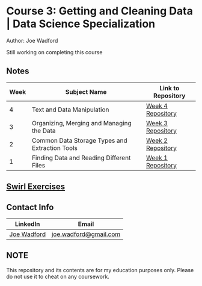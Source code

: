 #  Course 3: Getting and Cleaning Data | Data Science Specialization
Author: Joe Wadford <br />

Still working on completing this course  

## Notes
Week | Subject Name | Link to Repository
--- | --- | ---
4 |  Text and Data Manipulation | [Week 4 Repository](https://github.com/JoeWadford/Data-Science-Coursera/tree/master/3_Getting_and_Cleaning_Data/Week4_Getting_and_Cleaning_Data)
3 |  Organizing, Merging and Managing the Data |  [Week 3 Repository](https://github.com/JoeWadford/Data-Science-Coursera/tree/master/3_Getting_and_Cleaning_Data/Week3_Getting_and_Cleaning_Data)
2 |  Common Data Storage Types and Extraction Tools |  [Week 2 Repository](https://github.com/JoeWadford/Data-Science-Coursera/tree/master/3_Getting_and_Cleaning_Data/Week2_Getting_and_Cleaning_Data)
1 |  Finding Data and Reading Different Files |  [Week 1 Repository](https://github.com/JoeWadford/Data-Science-Coursera/tree/master/3_Getting_and_Cleaning_Data/Week1_Getting_and_Cleaning_Data) 
  

## [Swirl Exercises](https://github.com/JoeWadford/Data-Science-Coursera/tree/master/Swirl)


## Contact Info
LinkedIn | Email
 --- | ---
[Joe Wadford](https://www.linkedin.com/in/wjosephwadford/) |  <joe.wadford@gmail.com>

## NOTE

This repository and its contents are for my education purposes only. Please do not use it to cheat on any coursework. 